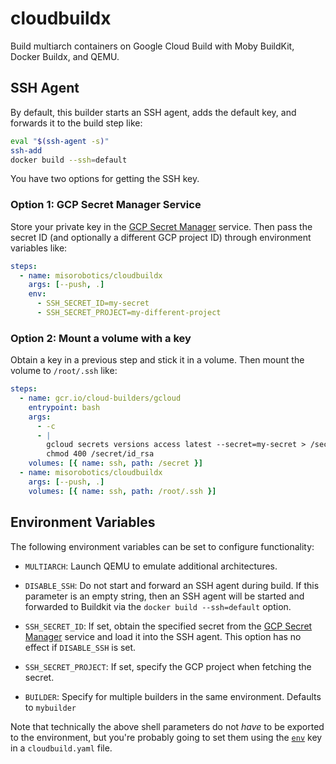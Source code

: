 # cloudbuildx

Build multiarch containers on Google Cloud Build with Moby BuildKit, Docker Buildx, and QEMU.

## SSH Agent

By default, this builder starts an SSH agent, adds the default key, and
forwards it to the build step like:

```bash
eval "$(ssh-agent -s)"
ssh-add
docker build --ssh=default
```

You have two options for getting the SSH key.

### Option 1: GCP Secret Manager Service

Store your private key in the
[GCP Secret Manager](https://cloud.google.com/secret-manager) service. Then
pass the secret ID (and optionally a different GCP project ID) through
environment variables like:

```yaml
steps:
  - name: misorobotics/cloudbuildx
    args: [--push, .]
    env:
      - SSH_SECRET_ID=my-secret
      - SSH_SECRET_PROJECT=my-different-project
```

### Option 2: Mount a volume with a key

Obtain a key in a previous step and stick it in a volume. Then mount the
volume to `/root/.ssh` like:

```yaml
steps:
  - name: gcr.io/cloud-builders/gcloud
    entrypoint: bash
    args:
      - -c
      - |
        gcloud secrets versions access latest --secret=my-secret > /secret/id_rsa
        chmod 400 /secret/id_rsa
    volumes: [{ name: ssh, path: /secret }]
  - name: misorobotics/cloudbuildx
    args: [--push, .]
    volumes: [{ name: ssh, path: /root/.ssh }]
```

## Environment Variables

The following environment variables can be set to configure functionality:

- `MULTIARCH`: Launch QEMU to emulate additional architectures.

- `DISABLE_SSH`: Do not start and forward an SSH agent during build. If this
  parameter is an empty string, then an SSH agent will be started and forwarded
  to Buildkit via the `docker build --ssh=default` option.

- `SSH_SECRET_ID`: If set, obtain the specified secret from the
  [GCP Secret Manager](https://cloud.google.com/secret-manager) service and
  load it into the SSH agent. This option has no effect if `DISABLE_SSH` is
  set.

- `SSH_SECRET_PROJECT`: If set, specify the GCP project when fetching the
  secret.

- `BUILDER`: Specify for multiple builders in the same environment. 
  Defaults to `mybuilder`  

Note that technically the above shell parameters do not _have_ to be exported
to the environment, but you're probably going to set them using the
[`env`](https://cloud.google.com/build/docs/build-config-file-schema#env) key
in a `cloudbuild.yaml` file.
